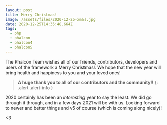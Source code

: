 ```yaml
---
layout: post
title: Merry Christmas!
image: /assets/files/2020-12-25-xmas.jpg
date: 2020-12-25T14:35:48.664Z
tags:
  - php
  - phalcon
  - phalcon4
  - phalcon5
---
```

The Phalcon Team wishes all of our friends, contributors, developers and users of the framework a Merry Christmas!. We hope that the new year will bring health and happiness to you and your loved ones!
<!--more-->

> **A huge thank you to all of our contributors and the community!!**
{: .alert .alert-info }

2020 certainly has been an _interesting_ year to say the least. We did go through it through, and in a few days 2021 will be with us. Looking forward to newer and better things and v5 of course (which is coming along nicely)!

<3